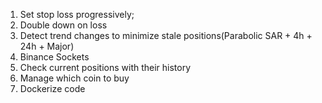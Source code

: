 1. Set stop loss progressively;
2. Double down on loss
3. Detect trend changes to minimize stale positions(Parabolic SAR + 4h + 24h + Major)
4. Binance Sockets
5. Check current positions with their history
6. Manage which coin to buy
7. Dockerize code
